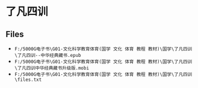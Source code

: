 # 了凡四训

## Files

- `F:/5000G电子书\G01-文化科学教育体育(国学 文化 体育 教程 教材)\国学\了凡四训\了凡四训--中华经典藏书.epub`
- `F:/5000G电子书\G01-文化科学教育体育(国学 文化 体育 教程 教材)\国学\了凡四训\了凡四训中华经典藏书升级版.mobi`
- `F:/5000G电子书\G01-文化科学教育体育(国学 文化 体育 教程 教材)\国学\了凡四训\files.txt`
